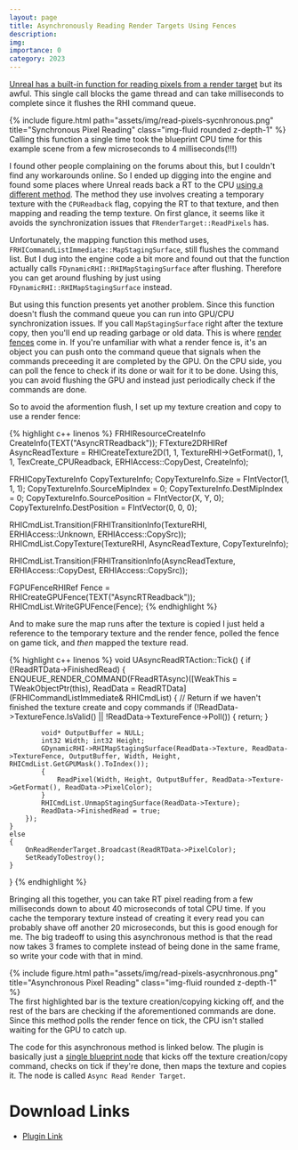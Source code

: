 ```yaml
---
layout: page
title: Asynchronously Reading Render Targets Using Fences
description:
img:
importance: 0
category: 2023
---
```


[Unreal has a built-in function for reading pixels from a render target](https://github.com/EpicGames/UnrealEngine/blob/5ccd1d8b91c944d275d04395a037636837de2c56/Engine/Source/Runtime/Engine/Private/UnrealClient.cpp#L61) but its awful. This single call blocks the game thread and can take milliseconds to complete since it flushes the RHI command queue.

<div class="row justify-content-sm-center">
    <div class="col-sm mt-3 mt-md-0">
        {% include figure.html path="assets/img/read-pixels-sycnhronous.png" title="Synchronous Pixel Reading" class="img-fluid rounded z-depth-1" %}
    </div>
</div>
<div class="caption">
    Calling this function a single time took the blueprint CPU time for this example scene from a few microseconds to 4 milliseconds(!!!)
</div>

I found other people complaining on the forums about this, but I couldn't find any workarounds online. So I ended up digging into the engine and found some places where Unreal reads back a RT to the CPU [using a different method](https://github.com/EpicGames/UnrealEngine/blob/5ccd1d8b91c944d275d04395a037636837de2c56/Engine/Plugins/Experimental/GPULightmass/Source/GPULightmass/Private/Scene/Scene.cpp#L1733). The method they use involves creating a temporary texture with the `CPUReadback` flag, copying the RT to that texture, and then mapping and reading the temp texture. On first glance, it seems like it avoids the synchronization issues that `FRenderTarget::ReadPixels` has.

Unfortunately, the mapping function this method uses, `FRHICommandListImmediate::MapStagingSurface`, still flushes the command list. But I dug into the engine code a bit more and found out that the function actually calls `FDynamicRHI::RHIMapStagingSurface` after flushing. Therefore you can get around flushing by just using `FDynamicRHI::RHIMapStagingSurface` instead.

But using this function presents yet another problem. Since this function doesn't flush the command queue you can run into GPU/CPU synchronization issues. If you call `MapStagingSurface` right after the texture copy, then you'll end up reading garbage or old data. This is where [render fences](https://learn.microsoft.com/en-us/windows/win32/api/d3d12/nn-d3d12-id3d12fence) come in. If you're unfamiliar with what a render fence is, it's an object you can push onto the command queue that signals when the commands preceeding it are completed by the GPU. On the CPU side, you can poll the fence to check if its done or wait for it to be done. Using this, you can avoid flushing the GPU and instead just periodically check if the commands are done.

So to avoid the aformention flush, I set up my texture creation and copy to use a render fence:

{% highlight c++ linenos %}
FRHIResourceCreateInfo CreateInfo(TEXT("AsyncRTReadback"));
FTexture2DRHIRef AsyncReadTexture = RHICreateTexture2D(1, 1, TextureRHI->GetFormat(), 1, 1, TexCreate_CPUReadback, ERHIAccess::CopyDest, CreateInfo);

FRHICopyTextureInfo CopyTextureInfo;
CopyTextureInfo.Size = FIntVector(1, 1, 1);
CopyTextureInfo.SourceMipIndex = 0;
CopyTextureInfo.DestMipIndex = 0;
CopyTextureInfo.SourcePosition = FIntVector(X, Y, 0);
CopyTextureInfo.DestPosition = FIntVector(0, 0, 0);

RHICmdList.Transition(FRHITransitionInfo(TextureRHI, ERHIAccess::Unknown, ERHIAccess::CopySrc));
RHICmdList.CopyTexture(TextureRHI, AsyncReadTexture, CopyTextureInfo);

RHICmdList.Transition(FRHITransitionInfo(AsyncReadTexture, ERHIAccess::CopyDest, ERHIAccess::CopySrc));

FGPUFenceRHIRef Fence = RHICreateGPUFence(TEXT("AsyncRTReadback"));
RHICmdList.WriteGPUFence(Fence);
{% endhighlight %}

And to make sure the map runs after the texture is copied I just held a reference to the temporary texture and the render fence, polled the fence on game tick, and _then_ mapped the texture read.

{% highlight c++ linenos %}
void UAsyncReadRTAction::Tick()
{
	if (!ReadRTData->FinishedRead)
	{
        ENQUEUE_RENDER_COMMAND(FReadRTAsync)([WeakThis = TWeakObjectPtr<UAsyncReadRTAction>(this), ReadData = ReadRTData](FRHICommandListImmediate& RHICmdList)
		{
			// Return if we haven't finished the texture create and copy commands
			if (!ReadData->TextureFence.IsValid() || !ReadData->TextureFence->Poll())
			{
				return;
			}

			void* OutputBuffer = NULL;
			int32 Width; int32 Height;
			GDynamicRHI->RHIMapStagingSurface(ReadData->Texture, ReadData->TextureFence, OutputBuffer, Width, Height, RHICmdList.GetGPUMask().ToIndex());
			{
				ReadPixel(Width, Height, OutputBuffer, ReadData->Texture->GetFormat(), ReadData->PixelColor);
			}
			RHICmdList.UnmapStagingSurface(ReadData->Texture);
			ReadData->FinishedRead = true;
		});
	}
	else
	{
		OnReadRenderTarget.Broadcast(ReadRTData->PixelColor);
		SetReadyToDestroy();
	}
}
{% endhighlight %}

Bringing all this together, you can take RT pixel reading from a few milliseconds down to about 40 microseconds of total CPU time. If you cache the temporary texture instead of creating it every read you can probably shave off another 20 microseconds, but this is good enough for me. The big tradeoff to using this asynchronous method is that the read now takes 3 frames to complete instead of being done in the same frame, so write your code with that in mind.

<div class="row justify-content-sm-center">
    <div class="col-sm mt-3 mt-md-0">
        {% include figure.html path="assets/img/read-pixels-asycnhronous.png" title="Asynchronous Pixel Reading" class="img-fluid rounded z-depth-1" %}
    </div>
</div>
<div class="caption">
    The first highlighted bar is the texture creation/copying kicking off, and the rest of the bars are checking if the aforementioned commands are done. Since this method polls the render fence on tick, the CPU isn't stalled waiting for the GPU to catch up.
</div>

The code for this asynchronous method is linked below. The plugin is basically just a [single blueprint node](https://github.com/nicholas477/AsyncReadRT/blob/main/Source/AsyncReadRT/Private/AsyncReadRTAction.cpp) that kicks off the texture creation/copy command, checks on tick if they're done, then maps the texture and copies it. The node is called `Async Read Render Target`.

# Download Links

- [Plugin Link](https://github.com/nicholas477/AsyncReadRT/)

